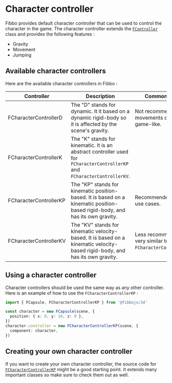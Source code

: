 # Character controller

Fibbo provides default character controller that can be used to control the character in the game. The character controller extends the [`FController`](/api/core/classes/FController) class and provides the following features :
- Gravity
- Movement
- Jumping

## Available character controllers

Here are the available character controllers in Fibbo :

| Controller            | Description                                                                                               | Common usage |
| --------------------- | --------------------------------------------------------------------------------------------------------- | ------------ |
| FCharacterControllerD | The "D" stands for dynamic. It it based on a dynamic rigid-body so it is affected by the scene's gravity. | Not recommended as movements do not feel game-like. |
| FCharacterControllerK | The "K" stands for kinematic. It is an abstract controller used for `FCharacterControllerKP` and `FCharacterControllerKV`. | |
| FCharacterControllerKP | The "KP" stands for kinematic position-based. It is based on a kinematic position-based rigid-body, and has its own gravity. | Recommended for most use cases. |
| FCharacterControllerKV | The "KV" stands for kinematic velocity-based. It is based on a kinematic velocity-based rigid-body, and has its own gravity. | Less recommended but very similar to `FCharacterControllerKP`. |

## Using a character controller

Character controllers should be used the same way as any other controller. Here is an example of how to use the `FCharacterControllerKP` :

```typescript
import { FCapsule, FCharacterControllerKP } from '@fibbojs/3d'

const character = new FCapsule(scene, {
  position: { x: 0, y: 10, z: 0 },
})
character.controller = new FCharacterControllerKP(scene, {
  component: character,
})
```

## Creating your own character controller

If you want to create your own character controller, the source code for [`FCharacterControllerKP`](https://github.com/fibbojs/fibbo/blob/main/packages/3d/src/controllers/FCharacterControllerKP.ts) might be a good starting point. It extends many important classes so make sure to check them out as well.
